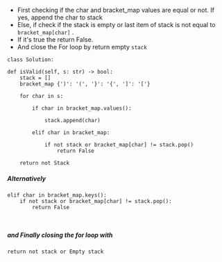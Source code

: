 


+ First checking if the char and bracket_map values are equal or not. If yes, append the char to stack
+ Else, if check if the stack is empty or last item of stack is not equal to  `bracket_map[char]` .
+ If it's true the return False.
+ And close the For loop by return empty `stack`

```
class Solution:

def isValid(self, s: str) -> bool:
	stack = []
	bracket_map {')': '(', '}': '{', ']': '['}

	for char in s:
	
		if char in bracket_map.values():
	
			stack.append(char)
	
		elif char in bracket_map:
	
			if not stack or bracket_map[char] != stack.pop()
				return False
			
	return not Stack
```

##### Alternatively
```
elif char in bracket_map.keys():
	if not stack or bracket_map[char] != stack.pop():
		return False

	
```

##### and Finally closing the for loop with
```
return not stack or Empty stack
```

